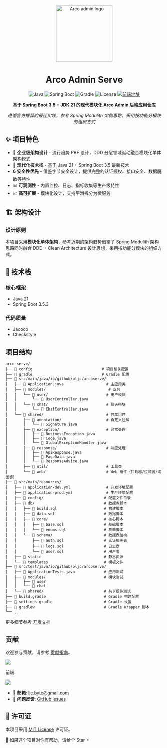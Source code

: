 <div align="center">

<a href="https://github.com/oljc/arco-admin">
  <img width="180" src="https://github.com/user-attachments/assets/09c91ec6-1de8-400e-878c-e1066667ff08" alt="Arco admin logo">
</a>

 # Arco Admin Serve 

![Java](https://img.shields.io/badge/Java-21-orange?style=plastic&logo=openjdk)
![Spring Boot](https://img.shields.io/badge/Spring%20Boot-3.5.3-brightgreen?style=plastic&logo=springboot)
![Gradle](https://img.shields.io/badge/Gradle-8.0+-blue?style=plastic&logo=gradle)
![License](https://img.shields.io/badge/License-MIT-4080FF?style=plastic)
[![前端地址](https://img.shields.io/badge/前端地址-Arco%20Admin-brightgreen?style=plastic&logo=github)](https://github.com/oljc/arco-admin)

**基于 Spring Boot 3.5 + JDK 21 的现代模块化 Arco Admin 后端应用仓库**

*遵循官方推荐的最佳实践，参考 Spring Modulith 架构思路，采用按功能分模块的组织方式*

</div>

## ✨ 项目特色

- 🎯 **企业级架构设计** - 流行趋势 PBF 设计，DDD 分层领域驱动融合模块化单体架构模式
- 🚀 **现代化技术栈** - 基于 Java 21 + Spring Boot 3.5 最新技术
- 🔒 **安全性优先** - 借鉴字节安全设计，提供完整的认证授权、接口安全、数据脱敏等特性
- 📊 **可观测性** - 内置监控、日志、指标收集等生产级特性
- 📈 **高可扩展** - 模块化设计，支持平滑拆分为微服务

## 🏗️ 架构设计

### 设计原则

本项目采用**模块化单体架构**，参考近期的架构趋势借鉴了 Spring Modulith 架构思路同时融合 DDD + Clean Architecture 设计思想，采用按功能分模块的组织方式。


## 🚀 技术栈

### 核心框架
- Java 21
- Spring Boot 3.5.3

### 代码质量
- Jacoco
- Checkstyle

## 项目结构

```
arco-serve/
├── 📁 config                               # 项目相关配置
├── 📁 gradle                               # Gradle 配置
├── 📁 src/main/java/io/github/oljc/arcoserve/
│   ├── 📄 Application.java                   # 主应用类
│   ├── 📁 modules/                            # 业务
│   │   └── 📁 user/                          # 用户模块
│   │       └── 📄 UserController.java
│   │   └── 📁 chat/                          # 聊天模块
│   │       └── 📄 ChatController.java
│   └── 📁 shared/                            # 共享组件
│       ├── 📁 annotation/                    # 自定义注解
│       │   └── 📄 Signature.java
│       ├── 📁 exception/                     # 异常处理
│       │   ├── 📄 BusinessException.java
│       │   ├── 📄 Code.java
│       │   └── 📄 GlobalExceptionHandler.java
│       ├── 📁 response/                      # 响应处理
│       │   ├── 📄 ApiResponse.java
│       │   ├── 📄 PageData.java
│       │   └── 📄 ResponseAdvice.java
│       ├── 📁 util/                          # 工具类
│       └── 📁 web/                           # Web 组件（拦截器/过滤器/切面等）
├── 📁 src/main/resources/
│   ├── 📄 application-dev.yml                # 开发环境配置
│   ├── 📄 application-prod.yml               # 生产环境配置
│   ├── 📁 config/                           # 配置文件目录
│   ├── 📁 db/                               # 数据库脚本
│   │   ├── 📄 build.sql                     # 构建脚本
│   │   ├── 📄 data.sql                      # 数据脚本
│   │   ├── 📁 core/                         # 核心脚本
│   │   │   ├── 📄 base.sql                  # 基础脚本
│   │   │   └── 📄 enums.sql                 # 枚举脚本
│   │   └── 📁 schema/                       # 数据表结构
│   │       ├── 📄 auth.sql                  # 认证相关表
│   │       ├── 📄 logs.sql                  # 日志表
│   │       └── 📄 user.sql                  # 用户表
│   ├── 📁 static                            # 静态资源
│   └── 📁 templates                         # 模板文件
├── 📁 src/test/java/io/github/oljc/arcoserve/
│   ├── 📄 ApplicationTests.java             # 应用测试
│   ├── 📁 modules/                          # 模块测试
│   │   ├── 📁 user
│   │   └── 📁 chat
│   └── 📁 shared/                           # 共享组件测试
├── 📄 build.gradle                          # Gradle 构建配置
├── 📄 settings.gradle                       # Gradle 设置
├── 📄 gradlew                               # Gradle Wrapper 脚本
└── ... 
```

更多细节参考 [开发文档](https://github.com/oljc/arco-serve.wiki.git)

## 贡献

欢迎参与贡献，请参考 [贡献指南](CONTRIBUTING.md)。

<a href="https://github.com/oljc/arco-serve/graphs/contributors"><img src="https://contrib.rocks/image?repo=oljc/arco-serve" />
</a><br/>

前端:

<a href="https://github.com/oljc/arco-admin/graphs/contributors"><img src="https://contrib.rocks/image?repo=oljc/arco-admin" />
</a><br/>

- 📧 **邮箱**: ljc.byte@gmail.com
- 🐛 **问题反馈**: [GitHub Issues](https://github.com/oljc/arco-serve/issues)

## 📄 许可证

本项目采用 [MIT License](LICENSE) 许可证。

🌟 如果这个项目对你有帮助，请给个 Star ⭐
